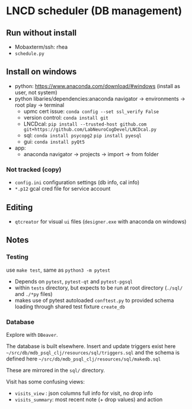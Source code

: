 # LNCD scheduler (DB management)

## Run without install
 - Mobaxterm/ssh: rhea
 - `schedule.py`

## Install on windows

 - python: https://www.anaconda.com/download/#windows  (install as user, not system)
 - python libaries/dependencies:anaconda navigator -> environments -> root play -> terminal 
    - upmc cert issue: `conda config --set ssl_verify False`
    - version control: `conda install git`
    - LNCDcal: `pip install --trusted-host github.com git+https://github.com/LabNeuroCogDevel/LNCDcal.py`
    - sql: `conda install psycopg2` `pip install pyesql`
    - gui: `conda install pyQt5`
 - app: 
    - anaconda navigator -> projects -> import -> from folder

### Not tracked (copy)
 * `config.ini` configuration settings (db info, cal info)
 * `*.p12` gcal cred file for service account

## Editing
* `qtcreator` for visual `ui` files (`designer.exe` with anaconda on windows)

## Notes

### Testing
use `make test`, same as `python3 -m pytest`

  * Depends on `pytest`, `pytest-qt` and `pytest-pgsql`
  * within `tests` directory, but expects to be run at root directory (`./sql/` and `./*py` files)
  * makes use of pytest autoloaded `conftest.py` to provided schema loading through shared test fixture `create_db`

### Database

Explore with `DBeaver`.


The database is built elsewhere. Insert and update triggers exist here
  `~/src/db/mdb_psql_clj/resources/sql/triggers.sql`
and the schema is defined here
  `~/src/db/mdb_psql_clj/resources/sql/makedb.sql`

These are mirrored in the `sql/` directory.


Visit has some confusing views:
 * `visits_view` : json columns full info for visit, no drop info
 * `visits_summary`: most recent note (+ drop values) and action

